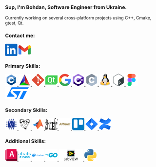 <h3>Sup, I'm Bohdan, Software Engineer from Ukraine.</h3>
<p>
  Currently working on several cross-platform projects using C++, Cmake, gtest, Qt.
</p>

<h3>Contact me:</h3>
  <a href="https://linkedin.com/in/bohdan-ponomarenko"><img align="center" src="icons/linkedin.svg" width="40" height="40"/></a>
  <a href="mailto:bohdan.ponomarenko.work@gmail.com"><img align="center" src="icons/gmail.svg" width="40" height="40"/></a>

<h3>Primary Skills:</h3>
  <a href="https://en.cppreference.com/w/cpp"> <img src="icons/cpp.svg" width="40" height="40"/> </a>
  <a href="https://cmake.org"> <img src="icons/cmake.svg" width="40" height="40"/> </a>
  <a href="https://git-scm.com/docs"> <img src="icons/git.svg" width="40" height="40"/> </a>
  <a href="https://www.qt.io"> <img src="icons/qt.svg" width="40" height="40"/> </a>
  <a href="https://github.com/google/googletest"> <img src="icons/gtest.svg" width="40" height="40"/> </a>
  <a href="https://dotnet.microsoft.com/en-us/languages/csharp"> <img src="icons/c-sharp.svg" width="40" height="40"/> </a>
  <a href="https://en.cppreference.com/w/c"> <img src="icons/c.svg" width="40" height="40"/> </a>
  <a href="https://www.linux.org"> <img src="icons/linux.svg" width="40" height="40"/> </a>
  <a href="https://www.gnu.org/software/bash"> <img src="icons/bash.svg" width="40" height="40"/> </a>
  <a href="https://www.figma.com/"> <img src="icons/figma.svg" width="40" height="40"/> </a>
  <a href="https://www.st.com/en/microcontrollers-microprocessors/stm32-32-bit-arm-cortex-mcus.html"> <img src="icons/stm.svg" width="80" height="40"/> </a>

<h3>Secondary Skills:</h3>
  <a href="https://standards.ieee.org/ieee/1364/3641"> <img src="icons/verilog.svg" width="40" height="40"/> </a>
  <a href="https://www.gnu.org/software/make/manual/html_node/index.html"> <img src="icons/gnu-make.svg" width="40" height="40"/> </a>
  <a href="https://www.mathworks.com"> <img src="icons/matlab.svg" width="40" height="40"/> </a>
  <a href="https://docutils.sourceforge.io/rst.html"> <img src="icons/reStructuredText.svg" width="40" height="40"/> </a>
  <a href="https://www.altium.com/altium-designer"> <img src="icons/altium-designer.svg" width="40" height="40"/> </a>
  <a href="https://trello.com"> <img src="icons/trello.svg" width="40" height="40"/> </a>
  <a href="https://www.atlassian.com/software/jira"> <img src="icons/jira.svg" width="40" height="40"/> </a>
  <a href="https://www.atlassian.com/software/confluence"> <img src="icons/confluence.svg" width="40" height="40"/> </a>

<h3>Additional Skills:</h3>
  <a href="https://www.autodesk.com/products/autocad/overview"> <img src="icons/autocad.svg" width="40" height="40"/> </a>
  <a href="https://www.netacad.com/courses/packet-tracer"> <img src="icons/cisco.svg" width="40" height="40"/> </a>
  <a href="https://www.docker.com"> <img src="icons/docker.svg" width="40" height="40"/> </a>
  <a href="https://go.dev"> <img src="icons/go.svg" width="40" height="40"/> </a>
  <a href="https://www.ni.com/en/shop/labview.html"> <img src="icons/labview.svg" width="80" height="40"/> </a>
  <a href="https://www.python.org"> <img src="icons/python.svg" width="40" height="40"/> </a>
